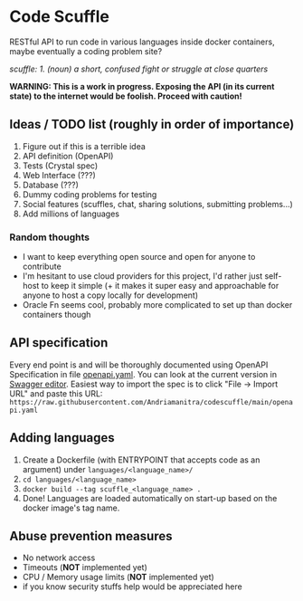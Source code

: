 # Code Scuffle

RESTful API to run code in various languages inside docker containers, maybe eventually a coding problem site?

*scuffle: 1. (noun) a short, confused fight or struggle at close quarters*

**WARNING: This is a work in progress. Exposing the API (in its current state) to the internet would be foolish. Proceed with caution!**


## Ideas / TODO list (roughly in order of importance)

1. Figure out if this is a terrible idea
1. API definition (OpenAPI)
1. Tests (Crystal spec)
1. Web Interface (???)
1. Database (???)
1. Dummy coding problems for testing
1. Social features (scuffles, chat, sharing solutions, submitting problems...)
1. Add millions of languages


### Random thoughts

* I want to keep everything open source and open for anyone to contribute
* I'm hesitant to use cloud providers for this project, I'd rather just self-host to keep it simple (+ it makes it super easy and approachable for anyone to host a copy locally for development)
* Oracle Fn seems cool, probably more complicated to set up than docker containers though


## API specification

Every end point is and will be thoroughly documented using OpenAPI Specification in file [openapi.yaml](./openapi.yaml). You can look at the current version in [Swagger editor](https://editor.swagger.io/). Easiest way to import the spec is to click "File -> Import URL" and paste this URL: `https://raw.githubusercontent.com/Andriamanitra/codescuffle/main/openapi.yaml`


## Adding languages

1. Create a Dockerfile (with ENTRYPOINT that accepts code as an argument) under `languages/<language_name>/`
2. `cd languages/<language_name>`
3. `docker build --tag scuffle_<language_name> .`
4. Done! Languages are loaded automatically on start-up based on the docker image's tag name.


## Abuse prevention measures

* No network access
* Timeouts (**NOT** implemented yet)
* CPU / Memory usage limits (**NOT** implemented yet)
* if you know security stuffs help would be appreciated here
